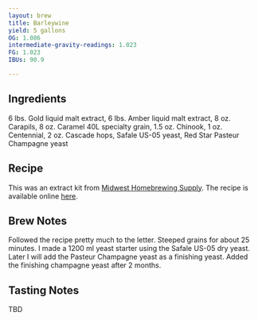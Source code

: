 ```yaml
---
layout: brew
title: Barleywine
yield: 5 gallons
OG: 1.086
intermediate-gravity-readings: 1.023
FG: 1.023
IBUs: 90.9

---
```


## Ingredients
6 lbs. Gold liquid malt extract, 6 lbs. Amber liquid malt extract, 8 oz. Carapils, 8 oz. Caramel 40L specialty grain, 1.5 oz. Chinook, 1 oz. Centennial, 2 oz. Cascade hops, Safale US-05 yeast, Red Star Pasteur Champagne yeast

## Recipe
This was an extract kit from [Midwest Homebrewing Supply](http://www.midwestsupplies.com/bigfoot-s-barleywine-kit.html).  The recipe is available online [here](http://www.midwestsupplies.com/media/downloads/22/Bigfoot's%20Barleywine%20Instructions.pdf).

## Brew Notes
Followed the recipe pretty much to the letter. Steeped grains for about 25 minutes. I made a 1200 ml yeast starter using the Safale US-05 dry yeast. Later I will add the Pasteur Champagne yeast as a finishing yeast. Added the finishing champagne yeast after 2 months.

## Tasting Notes
TBD

